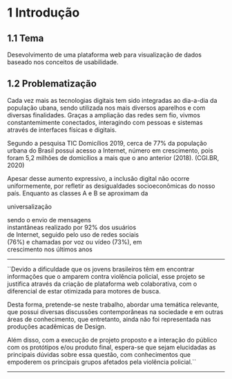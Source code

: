 # 1 Introdução
## 1.1 Tema
Desevolvimento de uma plataforma web para visualização de dados baseado nos conceitos de usabilidade.


## 1.2 Problematização
Cada vez mais as tecnologias digitais tem sido integradas ao dia-a-dia da população ubana, sendo utilizada nos mais diversos aparelhos e com diversas finalidades. Graças a ampliação das redes sem fio, vivmos constantemimente conectados, interagindo com pessoas e sistemas através de interfaces físicas e digitais.

Segundo a pesquisa TIC Domicílios 2019, cerca de 77% da população urbana do Brasil possui acesso a Internet, número em crescimento, pois foram 5,2 milhões de domicílios a mais que o ano anterior (2018). (CGI.BR, 2020)

 Apesar desse aumento expressivo, a inclusão digital não ocorre uniformemente, por refletir as desigualdades socioeconômicas do nosso país. Enquanto as classes A e B se aproximam da 

universalização 

sendo o envio de mensagens  
instantâneas realizado por 92% dos usuários  
de Internet, seguido pelo uso de redes sociais  
(76%) e chamadas por voz ou vídeo (73%), em  
crescimento nos últimos anos

---
``Devido a dificuldade que os jovens brasileiros têm em encontrar informações que o amparem contra violência policial, esse projeto se justifica através da criação de plataforma web colaborativa, com o diferencial de estar otimizada para motores de busca.

Desta forma, pretende-se neste trabalho, abordar uma temática relevante, que possui diversas discussões contemporâneas na sociedade e em outras áreas de conhecimento, que entretanto, ainda não foi representada nas produções acadêmicas de Design.

Além disso, com a execução de projeto proposto e a interação do público com os protótipos e/ou produto final, espera-se que sejam elucidadas as principais dúvidas sobre essa questão, com conhecimentos que empoderem os principais grupos afetados pela violência policial.``

---
